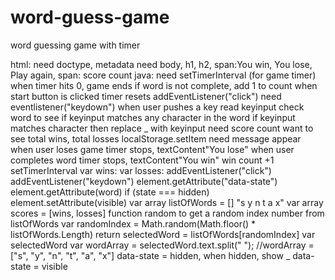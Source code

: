 # word-guess-game
word guessing game with timer

html:
need doctype, metadata
need body, h1, h2, span:You win, You lose, Play again, span: score count
java:
need setTimerInterval (for game timer)
    when timer hits 0, game ends
        if word is not complete, add 1 to count
    when start button is clicked
        timer resets
        addEventListener("click")
need eventlistener("keydown")
    when user pushes a key
        read keyinput
        check word to see if keyinput matches any character in the word
            if keyinput matches character
                then replace _ with keyinput
need score count
    want to see total wins, total losses
    localStorage.setItem
need message appear
    when user loses game
        timer stops, textContent"You lose"
    when user completes word
        timer stops, textContent"You win"
        win count +1
setTimerInterval
var wins:
var losses:
addEventListener("click")
addEventListener("keydown")
    element.getAttribute("data-state")
    element.getAttribute(word)
        if (state === hidden)
        element.setAttribute(visible)
var array listOfWords = [] "s y n t a x"
var array scores = [wins, losses]
function random to get a random index number from listOfWords
    var randomIndex = Math.random(Math.floor() * listOfWords.Length)
    return selectedWord = listOfWords[randomIndex]
var selectedWord
var wordArray = selectedWord.text.split(" ");
//wordArray = ["s", "y", "n", "t", "a", "x"]
data-state = hidden, when hidden, show _
data-state = visible







